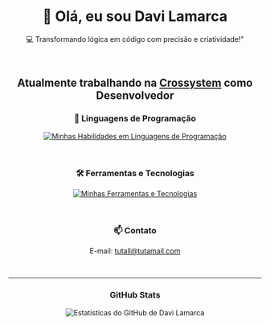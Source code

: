 <h1 align="center">👋 Olá, eu sou Davi Lamarca</h1>

<p align="center">
  💻 Transformando lógica em código com precisão e criatividade!"
</p><br>

<h2 align="center">Atualmente trabalhando na <a href="https://crosssystem.com.br/" target="_blank">Crossystem</a> como Desenvolvedor</h2>


<h3 align="center">🚀 Linguagens de Programação</h3>
<p align="center">
  <a href="https://skillicons.dev" target="_blank">
    <img src="https://skillicons.dev/icons?i=javascript,html,css,react,nodejs" alt="Minhas Habilidades em Linguagens de Programação">
  </a>
</p>

<br>

<h3 align="center">🛠️ Ferramentas e Tecnologias</h3>
<p align="center">
  <a href="https://skillicons.dev" target="_blank">
    <img src="https://skillicons.dev/icons?i=linux,vscode,git,github,npm,robloxstudio,replit,arduino" alt="Minhas Ferramentas e Tecnologias">
  </a>
</p>

<br>

<h3 align="center">📫 Contato</h3>
<p align="center">
  E-mail: <a href="mailto:tutall@tutamail.com">tutall@tutamail.com</a>
</p>

<br>
<hr>

<h3 align="center">GitHub Stats</h3>
<p align="center">
  <img src="https://github-readme-stats.vercel.app/api?username=DaviLMs&show_icons=true&theme=radical" alt="Estatísticas do GitHub de Davi Lamarca">
</p>
